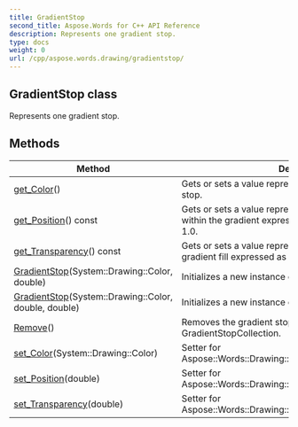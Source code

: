 ```yaml
---
title: GradientStop
second_title: Aspose.Words for C++ API Reference
description: Represents one gradient stop. 
type: docs
weight: 0
url: /cpp/aspose.words.drawing/gradientstop/
---
```

## GradientStop class


Represents one gradient stop. 

## Methods

| Method | Description |
| --- | --- |
| [get_Color](./get_color/)() | Gets or sets a value representing the color of the gradient stop.  |
| [get_Position](./get_position/)() const | Gets or sets a value representing the position of a stop within the gradient expressed as a percent in range 0.0 to 1.0.  |
| [get_Transparency](./get_transparency/)() const | Gets or sets a value representing the transparency of the gradient fill expressed as a percent in range 0.0 to 1.0.  |
| [GradientStop](./gradientstop/)(System::Drawing::Color, double) | Initializes a new instance of the GradientStop class.  |
| [GradientStop](./gradientstop/)(System::Drawing::Color, double, double) | Initializes a new instance of the GradientStop class.  |
| [Remove](./remove/)() | Removes the gradient stop from the parent GradientStopCollection.  |
| [set_Color](./set_color/)(System::Drawing::Color) | Setter for Aspose::Words::Drawing::GradientStop::get_Color.  |
| [set_Position](./set_position/)(double) | Setter for Aspose::Words::Drawing::GradientStop::get_Position.  |
| [set_Transparency](./set_transparency/)(double) | Setter for Aspose::Words::Drawing::GradientStop::get_Transparency.  |
